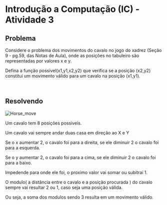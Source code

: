 # Introdução a Computação (IC) - Atividade 3

## Problema
Considere o problema dos movimentos do cavalo no jogo do xadrez (Seção 9 - pg.59, das Notas de Aula), onde as posições no tabuleiro são representadas por valores x e y.

Defina a função possivel(x1,y1,x2,y2) que verifica se a posição (x2,y2) constitui um movimento válido para um cavalo na posição (x1,y1).

&nbsp;

## Resolvendo

![Horse_move](https://user-images.githubusercontent.com/54229396/153724857-94132fbc-8eaa-48fe-ac66-3a36f4a44e62.png)

Um cavalo tem 8 posições possiveis.

Um cavalo vai sempre andar duas casa em direção ao X e Y

Se o x aumentar 2, o cavalo foi para a direita, se ele diminuir 2 o cavalo foi para a esquerda.

Se o y aumentar 2, o cavalo foi para a cima, se ele diminuir 2 o cavalo foi para a baixo.

Impedende para onde ele foi, o proximo valor vai somar ou subitraí 1.

O modulo( a distância entre o cavalo e a posição procurada ) do cavalo sempre vai resultar 2 ou 1, caso seja uma posição válida.

Ou seja, a soma dos modulos sendo 3 resulta em um movimento válido.
